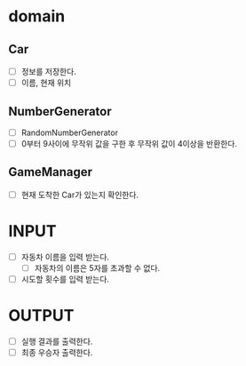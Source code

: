 # domain
## Car
- [ ] 정보를 저장한다.
- [ ] 이름, 현재 위치

## NumberGenerator
- [ ] RandomNumberGenerator
- [ ] 0부터 9사이에 무작위 값을 구한 후 무작위 값이 4이상을 반환한다.

## GameManager
- [ ] 현재 도착한 Car가 있는지 확인한다.

# INPUT  
- [ ] 자동차 이름을 입력 받는다.  
  - [ ] 자동차의 이름은 5자를  초과할 수 없다.
- [ ] 시도할 횟수를 입력 받는다.

# OUTPUT
- [ ] 실행 결과를 출력한다.  
- [ ] 최종 우승자 출력한다.